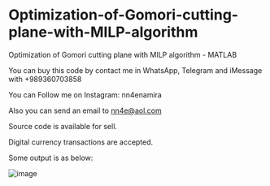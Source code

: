 # Optimization-of-Gomori-cutting-plane-with-MILP-algorithm
Optimization of Gomori cutting plane with MILP algorithm - MATLAB

You can buy this code by contact me in WhatsApp, Telegram and iMessage with +989360703858

You can Follow me on Instagram: nn4enamira

Also you can send an email to nn4e@aol.com

Source code is available for sell.

Digital currency transactions are accepted.

Some output is as below:

![image](https://github.com/user-attachments/assets/08e1beba-8086-4bc9-b879-1fefdec398ae)

